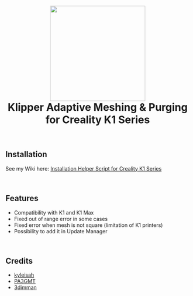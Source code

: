 <h1 align="center">
  <br>
  <img src="https://github.com/kyleisah/Klipper-Adaptive-Meshing-Purging/blob/main/Photos/Logo/KAMP-Logo.png?raw=true" width="260"></a>
  <br>
    Klipper Adaptive Meshing & Purging for Creality K1 Series
  <br>
</h1>

<br />

## Installation

See my Wiki here: [Installation Helper Script for Creality K1 Series](https://github.com/Guilouz/Creality-K1-and-K1-Max/wiki/Use-KAMP)

<br />

## Features

- Compatibility with K1 and K1 Max
- Fixed out of range error in some cases
- Fixed error when mesh is not square (limitation of K1 printers)
- Possibility to add it in Update Manager

<br />

## Credits

- [kyleisah](https://github.com/kyleisah/Klipper-Adaptive-Meshing-Purging)
- [PA3GMT](https://github.com/PA3GMT)
- [3dimman](https://github.com/3dimman)
